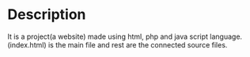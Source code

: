 # Description
It is a project(a website) made using html, php and java script language.
(index.html) is the main file and rest are the connected source files.
